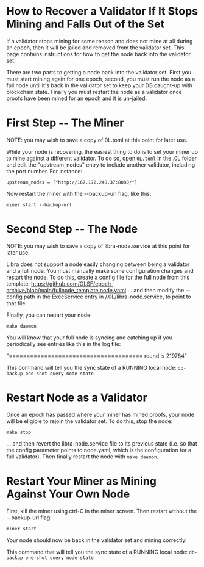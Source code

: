 
# How to Recover a Validator If It Stops Mining and Falls Out of the Set

If a validator stops mining for some reason and does not mine at all during an epoch, then it will be jailed and removed from the validator set. This page contains instructions for how to get the node back into the validator set.

There are two parts to getting a node back into the validator set. First you must start mining again for one epoch, second, you must run the node as a full node until it's back in the validator set to keep your DB caught-up with blockchain state. Finally you must restart the node as a validator once proofs have been mined for an epoch and it is un-jailed.

# First Step -- The Miner

NOTE: you may wish to save a copy of 0L.toml at this point for later use.

While your node is recovering, the easiest thing to do is to set your miner up to mine against a different validator. To do so, open `0L.toml` in the .0L folder and edit the "upstream_nodes" entry to include another validator, including the port number. For instance:

`upstream_nodes = ["http://167.172.248.37:8080/"]`

Now restart the miner with the --backup-url flag, like this:

`miner start --backup-url`

# Second Step -- The Node

NOTE: you may wish to save a copy of libra-node.service at this point for later use.

Libra does not support a node easily changing between being a validator and a full node. You must manually make some configuration changes and restart the node. To do this, create a config file for the full node from this template: https://github.com/OLSF/epoch-archive/blob/main/fullnode_template.node.yaml ... and then modify the --config path in the ExecService entry in /.0L/libra-node.service, to point to that file.

Finally, you can restart your node:

`make daemon`

You will know that your full node is syncing and catching up if you periodically see entries like this in the log file: 

"======================================  round is 219784"

This command will tell you the sync state of a RUNNING local node: `db-backup one-shot query node-state`

# Restart Node as a Validator

Once an epoch has passed where your miner has mined proofs, your node will be eligible to rejoin the validator set. To do this, stop the node:

`make stop`

... and then revert the libra-node.service file to its previous state (i.e. so that the config parameter points to node.yaml, which is the configuration for a full validator). Then finally restart the node with `make daemon`.

# Restart Your Miner as Mining Against Your Own Node

First, kill the miner using ctrl-C in the miner screen. Then restart without the --backup-url flag:

`miner start`

Your node should now be back in the validator set and mining correctly!

This command that will tell you the sync state of a RUNNING local node: `db-backup one-shot query node-state`


